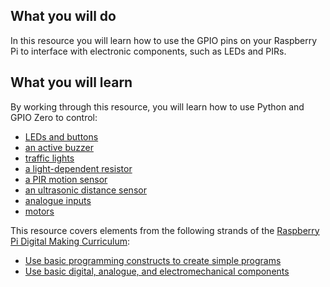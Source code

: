 ## What you will do

In this resource you will learn how to use the GPIO pins on your Raspberry Pi to interface with electronic components, such as LEDs and PIRs.

## What you will learn

By working through this resource, you will learn how to use Python and GPIO Zero to control:

- [LEDs and buttons](https://projects.raspberrypi.org/en/projects/physical-computing)
- [an active buzzer](https://www.raspberrypi.org/learning/physical-computing-with-python/buzzer.md)  
- [traffic lights](https://www.raspberrypi.org/learning/physical-computing-with-python/trafficlights.md)  
- [a light-dependent resistor](https://www.raspberrypi.org/learning/physical-computing-with-python/ldr.md)  
- [a PIR motion sensor](https://www.raspberrypi.org/learning/physical-computing-with-python/pir.md)  
- [an ultrasonic distance sensor](https://www.raspberrypi.org/learning/physical-computing-with-python/distance.md)
- [analogue inputs](https://www.raspberrypi.org/learning/physical-computing-with-python/analogue.md)
- [motors](https://www.raspberrypi.org/learning/physical-computing-with-python/motors.md)

This resource covers elements from the following strands of the [Raspberry Pi Digital Making Curriculum](https://www.raspberrypi.org/curriculum/):

- [Use basic programming constructs to create simple programs](https://www.raspberrypi.org/curriculum/programming/creator)
- [Use basic digital, analogue, and electromechanical components](https://www.raspberrypi.org/curriculum/physical-computing/creator)
